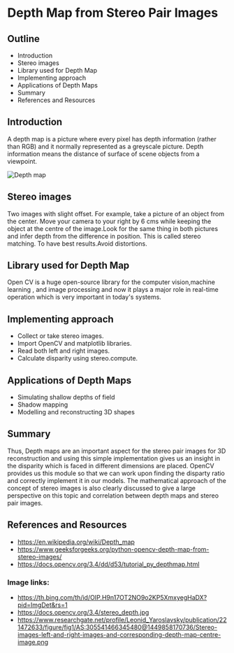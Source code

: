 # **Depth Map from Stereo Pair Images**

## **Outline**
* Introduction
* Stereo images
* Library used for Depth Map
* Implementing approach
* Applications of Depth Maps
* Summary
* References and Resources

## **Introduction**
A depth map is a picture where every pixel has depth information (rather than RGB) and it normally represented as a greyscale picture. Depth information means the distance of surface of scene objects from a viewpoint. 

![Depth map](https://www.researchgate.net/profile/Leonid_Yaroslavsky/publication/221472633/figure/fig1/AS:305541466345480@1449858170736/Stereo-images-left-and-right-images-and-corresponding-depth-map-centre-image.png)

## **Stereo images**

Two images with slight offset. For example, take a picture of an object from the center. Move your camera to your right by 6 cms while keeping the object at the centre of the image.Look for the same thing in both pictures and infer depth from the difference in position. This is called stereo matching. To have best results.Avoid distortions.

## **Library used for Depth Map**

Open CV is a huge open-source library for the computer vision,machine learning , and image processing and now it plays a major role in real-time operation which is very important in today's systems. 

## **Implementing approach**

* Collect or take stereo images.
* Import OpenCV and matplotlib libraries.
* Read both left and right images.
* Calculate disparity using stereo.compute.

## **Applications of Depth Maps**

* Simulating shallow depths of field
* Shadow mapping 
* Modelling and reconstructing 3D shapes

## **Summary**
Thus, Depth maps are an important aspect for the stereo pair images for 3D reconstruction and using this simple implementation gives us an insight in the disparity which is faced in different dimensions are placed. OpenCV provides us this module so that we can work upon finding the disparty ratio and correctly implement it in our models. The mathematical approach of the concept of stereo images is also clearly discussed to give a large perspective on this topic and correlation between depth maps and stereo pair images.

## **References and Resources**
* https://en.wikipedia.org/wiki/Depth_map
* https://www.geeksforgeeks.org/python-opencv-depth-map-from-stereo-images/
* https://docs.opencv.org/3.4/dd/d53/tutorial_py_depthmap.html
### Image links:
* https://th.bing.com/th/id/OIP.H9n17OT2NO9o2KP5XmxyegHaDX?pid=ImgDet&rs=1
* https://docs.opencv.org/3.4/stereo_depth.jpg
* https://www.researchgate.net/profile/Leonid_Yaroslavsky/publication/221472633/figure/fig1/AS:305541466345480@1449858170736/Stereo-images-left-and-right-images-and-corresponding-depth-map-centre-image.png
